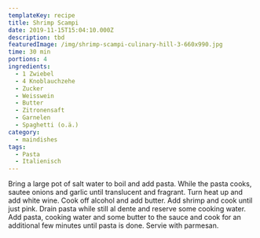 ```yaml
---
templateKey: recipe
title: Shrimp Scampi
date: 2019-11-15T15:04:10.000Z
description: tbd
featuredImage: /img/shrimp-scampi-culinary-hill-3-660x990.jpg
time: 30 min
portions: 4
ingredients:
  - 1 Zwiebel
  - 4 Knoblauchzehe
  - Zucker
  - Weisswein
  - Butter
  - Zitronensaft
  - Garnelen
  - Spaghetti (o.ä.)
category:
  - maindishes
tags:
  - Pasta
  - Italienisch
---
```


Bring a large pot of salt water to boil and add pasta. While the pasta cooks, sautee onions and garlic until translucent and fragrant. Turn heat up and add white wine. Cook off alcohol and add butter. Add shrimp and cook until just pink. Drain pasta while still al dente and reserve some cooking water. Add pasta, cooking water and some butter to the sauce and cook for an additional few minutes until pasta is done. Servie with parmesan.
